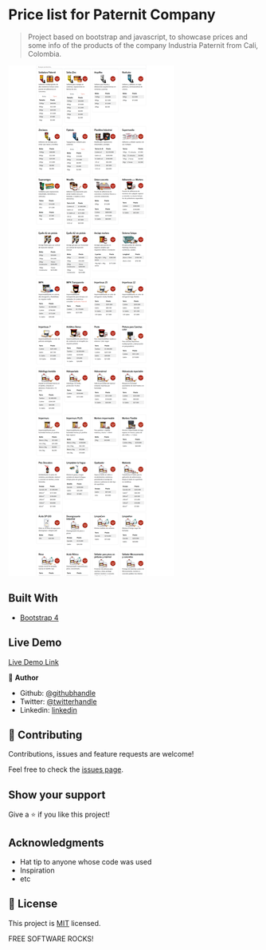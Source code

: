 # Price list for Paternit Company

> Project based on bootstrap and javascript, to showcase prices and some info of the products of the company Industria Paternit from Cali, Colombia.

![screenshot](./screenshot-preciospaternit.png)

## Built With

- [Bootstrap 4](https://getbootstrap.com/)

## Live Demo

[Live Demo Link](http://precios.paternit.com/)


👤 **Author**

- Github: [@githubhandle](https://github.com/maosan132)
- Twitter: [@twitterhandle](https://twitter.com/maosan132)
- Linkedin: [linkedin](https://www.linkedin.com/in/mauricio-santos-a7292910)


## 🤝 Contributing

Contributions, issues and feature requests are welcome!

Feel free to check the [issues page](issues/).

## Show your support

Give a ⭐️ if you like this project!

## Acknowledgments

- Hat tip to anyone whose code was used
- Inspiration
- etc

## 📝 License

This project is [MIT](lic.url) licensed.

FREE SOFTWARE ROCKS!
